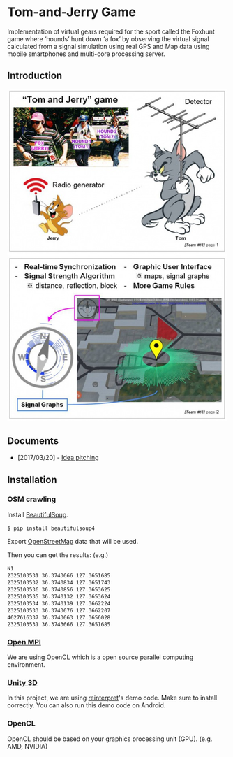 # Tom-and-Jerry Game
Implementation of virtual gears required for the sport called the Foxhunt game where ‘hounds’ hunt down ‘a fox’ by observing the virtual signal calculated from a signal simulation using real GPS and Map data using mobile smartphones and multi-core processing server.

## Introduction
![alt tag](introduction.jpg)

## Documents
* [2017/03/20] - [Idea pitching]([2017.3.20]_idea_pitching.pdf)

## Installation
### OSM crawling

Install [BeautifulSoup](https://www.crummy.com/software/BeautifulSoup/bs4/doc/#installing-beautiful-soup).

    $ pip install beautifulsoup4

Export [OpenStreetMap](http://www.openstreetmap.org/export) data that will be used.

Then you can get the results: (e.g.)

	N1
	2325103531 36.3743666 127.3651685
	2325103532 36.3740834 127.3651743
	2325103536 36.3740856 127.3653625
	2325103535 36.3740132 127.3653624
	2325103534 36.3740139 127.3662224
	2325103533 36.3743676 127.3662207
	4627616337 36.3743663 127.3656028
	2325103531 36.3743666 127.3651685

### [Open MPI](https://www.open-mpi.org/)
We are using OpenCL which is a open source parallel computing environment.
	
### [Unity 3D](https://unity3d.com/)
In this project, we are using [reinterpret](https://github.com/reinterpretcat/utymap/)'s demo code. Make sure to install correctly. You can also run this demo code on Android.

### OpenCL
OpenCL should be based on your graphics processing unit (GPU). (e.g. AMD, NVIDIA)